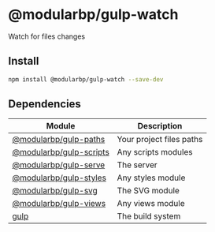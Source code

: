 # @modularbp/gulp-watch
Watch for files changes

## Install
```sh
npm install @modularbp/gulp-watch --save-dev
```

## Dependencies
| Module | Description |
| ------ | ----------- |
| [@modularbp/gulp-paths] | Your project files paths |
| [@modularbp/gulp-scripts] | Any scripts modules |
| [@modularbp/gulp-serve] | The server |
| [@modularbp/gulp-styles] | Any styles module |
| [@modularbp/gulp-svg] | The SVG module |
| [@modularbp/gulp-views] | Any views module |
| [gulp] | The build system |

[@modularbp/gulp-paths]: https://github.com/modularbp/modular-gulp/tree/master/modules/gulp-paths
[@modularbp/gulp-scripts]: https://github.com/modularbp/modular-gulp#scripts
[@modularbp/gulp-serve]: https://github.com/modularbp/modular-gulp/tree/master/modules/gulp-serve
[@modularbp/gulp-styles]: https://github.com/modularbp/modular-gulp#styles
[@modularbp/gulp-svg]: https://github.com/modularbp/modular-gulp/tree/master/modules/gulp-svg
[@modularbp/gulp-views]: https://github.com/modularbp/modular-gulp#views
[gulp]: https://github.com/gulpjs/gulp
